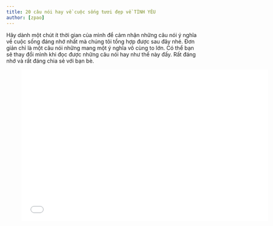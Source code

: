 ```yaml
---
title: 20 câu nói hay về cuộc sống tươi đẹp về TÌNH YÊU
author: [zpao]
---
```


Hãy dành một chút ít thời gian của mình để cảm nhận những câu nói ý nghĩa về cuộc sống đáng nhớ nhất mà chúng tôi tổng hợp được sau đây nhé. Đơn giản chỉ là một câu nói những mang một ý nghĩa vô cùng to lớn. Có thể bạn sẽ thay đổi mình khi đọc được những câu nói hay như thế này đấy. Rất đáng nhớ và rất đáng chia sẻ với bạn bè.


<figure><iframe width="650" height="400" src="//www.youtube-nocookie.com/embed/SAgtriHtzz4" frameborder="0" allowfullscreen></iframe></figure>